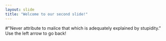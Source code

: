 ```yaml
---
layout: slide
title: "Welcome to our second slide!"
---
```

#"Never attribute to malice that which is adequately explained by stupidity."
Use the left arrow to go back!
